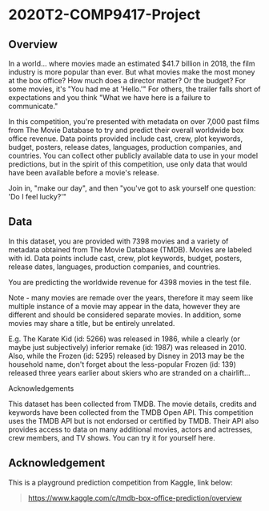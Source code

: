 # 2020T2-COMP9417-Project

## Overview
In a world… where movies made an estimated $41.7 billion in 2018, the film industry is more popular than ever. But what movies make the most money at the box office? How much does a director matter? Or the budget? For some movies, it's "You had me at 'Hello.'" For others, the trailer falls short of expectations and you think "What we have here is a failure to communicate."

In this competition, you're presented with metadata on over 7,000 past films from The Movie Database to try and predict their overall worldwide box office revenue. Data points provided include cast, crew, plot keywords, budget, posters, release dates, languages, production companies, and countries. You can collect other publicly available data to use in your model predictions, but in the spirit of this competition, use only data that would have been available before a movie's release.

Join in, "make our day", and then "you've got to ask yourself one question: 'Do I feel lucky?'"

## Data

In this dataset, you are provided with 7398 movies and a variety of metadata obtained from The Movie Database (TMDB). Movies are labeled with id. Data points include cast, crew, plot keywords, budget, posters, release dates, languages, production companies, and countries.

You are predicting the worldwide revenue for 4398 movies in the test file.

Note - many movies are remade over the years, therefore it may seem like multiple instance of a movie may appear in the data, however they are different and should be considered separate movies. In addition, some movies may share a title, but be entirely unrelated.

E.g. The Karate Kid (id: 5266) was released in 1986, while a clearly (or maybe just subjectively) inferior remake (id: 1987) was released in 2010. Also, while the Frozen (id: 5295) released by Disney in 2013 may be the household name, don't forget about the less-popular Frozen (id: 139) released three years earlier about skiers who are stranded on a chairlift...

Acknowledgements

This dataset has been collected from TMDB. The movie details, credits and keywords have been collected from the TMDB Open API. This competition uses the TMDB API but is not endorsed or certified by TMDB. Their API also provides access to data on many additional movies, actors and actresses, crew members, and TV shows. You can try it for yourself here.

## Acknowledgement
This is a playground prediction competition from Kaggle, link below:
> https://www.kaggle.com/c/tmdb-box-office-prediction/overview